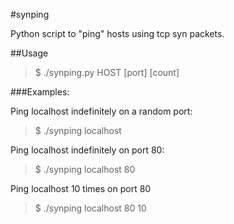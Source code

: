 #synping

Python script to "ping" hosts using tcp syn packets.

##Usage

>$ ./synping.py HOST [port] [count]

###Examples:

Ping localhost indefinitely on a random port:
>$ ./synping localhost

Ping localhost indefinitely on port 80:
>$ ./synping localhost 80

Ping localhost 10 times on port 80
>$ ./synping localhost 80 10
